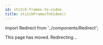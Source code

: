 ```yaml
---
id: stitch-frames-to-video
title: stitchFramesToVideo()
---
```


import Redirect from '../components/Redirect';

This page has moved. Redirecting...

<Redirect redirect="/docs/renderer/stitch-frames-to-video"/>
